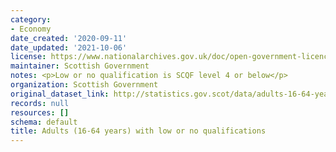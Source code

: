 ```yaml
---
category:
- Economy
date_created: '2020-09-11'
date_updated: '2021-10-06'
license: https://www.nationalarchives.gov.uk/doc/open-government-licence/version/3/
maintainer: Scottish Government
notes: <p>Low or no qualification is SCQF level 4 or below</p>
organization: Scottish Government
original_dataset_link: http://statistics.gov.scot/data/adults-16-64-years-with-low-or-no-qualifications
records: null
resources: []
schema: default
title: Adults (16-64 years) with low or no qualifications
---
```

